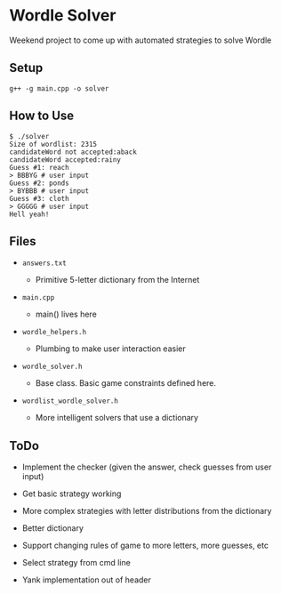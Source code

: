 # Wordle Solver

Weekend project to come up with automated strategies to solve Wordle

## Setup
```
g++ -g main.cpp -o solver
```

## How to Use

```
$ ./solver
Size of wordlist: 2315
candidateWord not accepted:aback
candidateWord accepted:rainy
Guess #1: reach
> BBBYG # user input
Guess #2: ponds
> BYBBB # user input
Guess #3: cloth
> GGGGG # user input
Hell yeah!
```


## Files

- `answers.txt`

  - Primitive 5-letter dictionary from the Internet

- `main.cpp`

  - main() lives here

- `wordle_helpers.h`

  - Plumbing to make user interaction easier

- `wordle_solver.h`

  - Base class. Basic game constraints defined here.

- `wordlist_wordle_solver.h`

  - More intelligent solvers that use a dictionary


## ToDo

- Implement the checker (given the answer, check guesses from user input)

- Get basic strategy working

- More complex strategies with letter distributions from the dictionary

- Better dictionary

- Support changing rules of game to more letters, more guesses, etc

- Select strategy from cmd line

- Yank implementation out of header
